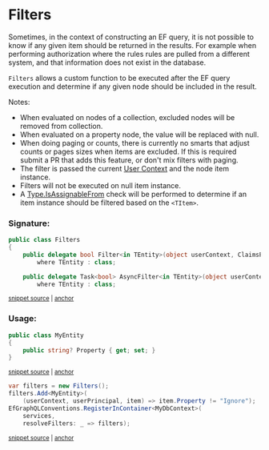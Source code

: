 <!--
GENERATED FILE - DO NOT EDIT
This file was generated by [MarkdownSnippets](https://github.com/SimonCropp/MarkdownSnippets).
Source File: /docs/mdsource/filters.source.md
To change this file edit the source file and then run MarkdownSnippets.
-->

# Filters

Sometimes, in the context of constructing an EF query, it is not possible to know if any given item should be returned in the results. For example when performing authorization where the rules rules are pulled from a different system, and that information does not exist in the database.

`Filters` allows a custom function to be executed after the EF query execution and determine if any given node should be included in the result.

Notes:

 * When evaluated on nodes of a collection, excluded nodes will be removed from collection.
 * When evaluated on a property node, the value will be replaced with null.
 * When doing paging or counts, there is currently no smarts that adjust counts or pages sizes when items are excluded. If this is required submit a PR that adds this feature, or don't mix filters with paging.
 * The filter is passed the current [User Context](https://graphql-dotnet.github.io/docs/getting-started/user-context) and the node item instance.
 * Filters will not be executed on null item instance.
 * A [Type.IsAssignableFrom](https://docs.microsoft.com/en-us/dotnet/api/system.type.isassignablefrom) check will be performed to determine if an item instance should be filtered based on the `<TItem>`.


### Signature:

<!-- snippet: FiltersSignature -->
<a id='snippet-FiltersSignature'></a>
```cs
public class Filters
{
    public delegate bool Filter<in TEntity>(object userContext, ClaimsPrincipal? userPrincipal, TEntity input)
        where TEntity : class;

    public delegate Task<bool> AsyncFilter<in TEntity>(object userContext, ClaimsPrincipal? userPrincipal, TEntity input)
        where TEntity : class;
```
<sup><a href='/src/GraphQL.EntityFramework/Filters/Filters.cs#L3-L13' title='Snippet source file'>snippet source</a> | <a href='#snippet-FiltersSignature' title='Start of snippet'>anchor</a></sup>
<!-- endSnippet -->


### Usage:

<!-- snippet: add-filter -->
<a id='snippet-add-filter'></a>
```cs
public class MyEntity
{
    public string? Property { get; set; }
}
```
<sup><a href='/src/Snippets/GlobalFilterSnippets.cs#L5-L12' title='Snippet source file'>snippet source</a> | <a href='#snippet-add-filter' title='Start of snippet'>anchor</a></sup>
<a id='snippet-add-filter-1'></a>
```cs
var filters = new Filters();
filters.Add<MyEntity>(
    (userContext, userPrincipal, item) => item.Property != "Ignore");
EfGraphQLConventions.RegisterInContainer<MyDbContext>(
    services,
    resolveFilters: _ => filters);
```
<sup><a href='/src/Snippets/GlobalFilterSnippets.cs#L16-L25' title='Snippet source file'>snippet source</a> | <a href='#snippet-add-filter-1' title='Start of snippet'>anchor</a></sup>
<!-- endSnippet -->
